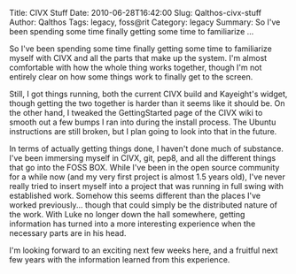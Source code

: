 Title: CIVX Stuff
Date: 2010-06-28T16:42:00
Slug: Qalthos-civx-stuff
Author: Qalthos
Tags: legacy, foss@rit
Category: legacy
Summary: So I've been spending some time finally getting some time to familiarize ... 

So I've been spending some time finally getting some time to familiarize
myself with CIVX and all the parts that make up the system. I'm almost
comfortable with how the whole thing works together, though I'm not entirely
clear on how some things work to finally get to the screen.

Still, I got things running, both the current CIVX build and Kayeight's
widget, though getting the two together is harder than it seems like it should
be. On the other hand, I tweaked the GettingStarted page of the CIVX wiki to
smooth out a few bumps I ran into during the install process. The Ubuntu
instructions are still broken, but I plan going to look into that in the
future.

In terms of actually getting things done, I haven't done much of substance.
I've been immersing myself in CIVX, git, pep8, and all the different things
that go into the FOSS BOX. While I've been in the open source community for a
while now (and my very first project is almost 1.5 years old), I've never
really tried to insert myself into a project that was running in full swing
with established work. Somehow this seems different than the places I've
worked previously... though that could simply be the distributed nature of the
work. With Luke no longer down the hall somewhere, getting information has
turned into a more interesting experience when the necessary parts are in his
head.

I'm looking forward to an exciting next few weeks here, and a fruitful next
few years with the information learned from this experience.


